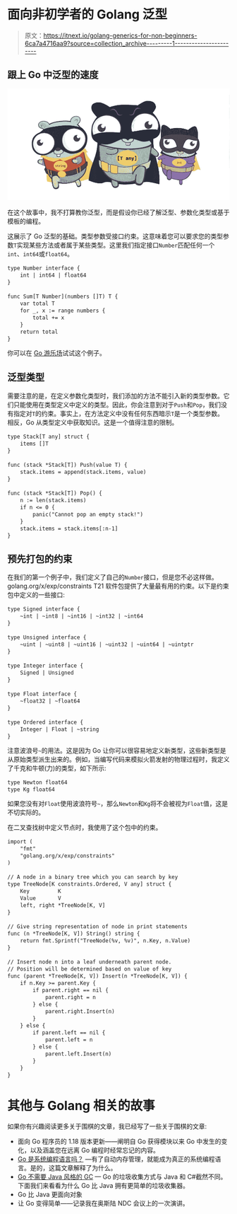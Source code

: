 # 面向非初学者的 Golang 泛型

> 原文：<https://itnext.io/golang-generics-for-non-beginners-6ca7a4716aa9?source=collection_archive---------1----------------------->

## 跟上 Go 中泛型的速度

![](img/20b55ee107268d2a10a2af8b8e93d97a.png)

在这个故事中，我不打算教你泛型，而是假设你已经了解泛型、参数化类型或基于模板的编程。

这展示了 Go 泛型的基础。类型参数受接口约束。这意味着您可以要求您的类型参数`T`实现某些方法或者属于某些类型。这里我们指定接口`Number`匹配任何一个`int`、`int64`或`float64`。

```
type Number interface {
    int | int64 | float64
}

func Sum[T Number](numbers []T) T {
    var total T
    for _, x := range numbers {
        total += x
    }
    return total
}
```

你可以在 [Go 游乐场](https://go.dev/play/p/TSQh9jS1XNf)试试这个例子。

## 泛型类型

需要注意的是，在定义参数化类型时，我们添加的方法不能引入新的类型参数。它们只能使用在类型定义中定义的类型。因此，你会注意到对于`Push`和`Pop`，我们没有指定对`T`的约束。事实上，在方法定义中没有任何东西暗示`T`是一个类型参数。相反，Go 从类型定义中获取知识。这是一个值得注意的限制。

```
type Stack[T any] struct {
	items []T
}

func (stack *Stack[T]) Push(value T) {
	stack.items = append(stack.items, value)
}

func (stack *Stack[T]) Pop() {
	n := len(stack.items)
	if n <= 0 {
		panic("Cannot pop an empty stack!")
	}
	stack.items = stack.items[:n-1]
}
```

## 预先打包的约束

在我们的第一个例子中，我们定义了自己的`Number`接口，但是您不必这样做。golang.org/x/exp/constraints T21 软件包提供了大量最有用的约束。以下是约束包中定义的一些接口:

```
type Signed interface {
	~int | ~int8 | ~int16 | ~int32 | ~int64
}

type Unsigned interface {
	~uint | ~uint8 | ~uint16 | ~uint32 | ~uint64 | ~uintptr
}

type Integer interface {
	Signed | Unsigned
}

type Float interface {
	~float32 | ~float64
}

type Ordered interface {
	Integer | Float | ~string
}
```

注意波浪号`~`的用法。这是因为 Go 让你可以很容易地定义新类型，这些新类型是从原始类型派生出来的。例如，当编写代码来模拟火箭发射的物理过程时，我定义了千克和牛顿(力)的类型，如下所示:

```
type Newton float64
type Kg float64
```

如果您没有对`Float`使用波浪符号`~`，那么`Newton`和`Kg`将不会被视为`Float`值，这是不切实际的。

在二叉查找树中定义节点时，我使用了这个包中的约束。

```
import (
	"fmt"
	"golang.org/x/exp/constraints"
)

// A node in a binary tree which you can search by key
type TreeNode[K constraints.Ordered, V any] struct {
	Key         K
	Value       V
	left, right *TreeNode[K, V]
}

// Give string representation of node in print statements
func (n *TreeNode[K, V]) String() string {
	return fmt.Sprintf("TreeNode(%v, %v)", n.Key, n.Value)
}

// Insert node n into a leaf underneath parent node.
// Position will be determined based on value of key
func (parent *TreeNode[K, V]) Insert(n *TreeNode[K, V]) {
	if n.Key >= parent.Key {
		if parent.right == nil {
			parent.right = n
		} else {
			parent.right.Insert(n)
		}
	} else {
		if parent.left == nil {
			parent.left = n
		} else {
			parent.left.Insert(n)
		}
	}
}
```

# 其他与 Golang 相关的故事

如果你有兴趣阅读更多关于围棋的文章，我已经写了一些关于围棋的文章:

*   面向 Go 程序员的 1.18 版本更新——阐明自 Go 获得模块以来 Go 中发生的变化，以及涵盖您在远离 Go 编程时经常忘记的内容。
*   [Go 是系统编程语言吗？](https://erik-engheim.medium.com/is-go-a-systems-programming-language-c243c80eb6f9) —有了自动内存管理，就能成为真正的系统编程语言。是的，这篇文章解释了为什么。
*   [Go 不需要 Java 风格的 GC](/go-does-not-need-a-java-style-gc-ac99b8d26c60) — Go 的垃圾收集方式与 Java 和 C#截然不同。下面我们来看看为什么 Go 比 Java 拥有更简单的垃圾收集器。
*   Go 比 Java 更面向对象
*   让 Go 变得简单——记录我在奥斯陆 NDC 会议上的一次演讲。